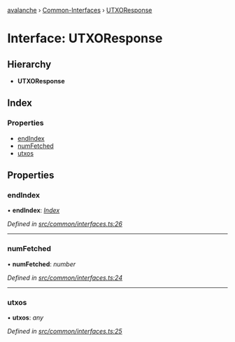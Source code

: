 [avalanche](../README.md) › [Common-Interfaces](../modules/common_interfaces.md) › [UTXOResponse](common_interfaces.utxoresponse.md)

# Interface: UTXOResponse

## Hierarchy

* **UTXOResponse**

## Index

### Properties

* [endIndex](common_interfaces.utxoresponse.md#endindex)
* [numFetched](common_interfaces.utxoresponse.md#numfetched)
* [utxos](common_interfaces.utxoresponse.md#utxos)

## Properties

###  endIndex

• **endIndex**: *[Index](common_interfaces.index.md)*

*Defined in [src/common/interfaces.ts:26](https://github.com/ava-labs/avalanchejs/blob/4e59193/src/common/interfaces.ts#L26)*

___

###  numFetched

• **numFetched**: *number*

*Defined in [src/common/interfaces.ts:24](https://github.com/ava-labs/avalanchejs/blob/4e59193/src/common/interfaces.ts#L24)*

___

###  utxos

• **utxos**: *any*

*Defined in [src/common/interfaces.ts:25](https://github.com/ava-labs/avalanchejs/blob/4e59193/src/common/interfaces.ts#L25)*
